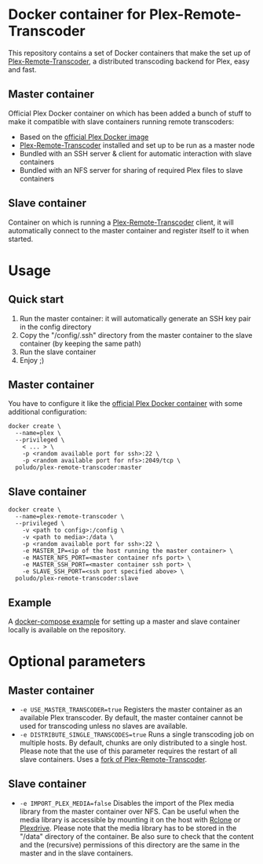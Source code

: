 # Docker container for Plex-Remote-Transcoder
This repository contains a set of Docker containers that make the set up of [Plex-Remote-Transcoder](https://github.com/wnielson/Plex-Remote-Transcoder), a distributed transcoding backend for Plex, easy and fast.

## Master container
Official Plex Docker container on which has been added a bunch of stuff to make it compatible with slave containers running remote transcoders:
- Based on the [official Plex Docker image](https://github.com/plexinc/pms-docker)
- [Plex-Remote-Transcoder](https://github.com/wnielson/Plex-Remote-Transcoder) installed and set up to be run as a master node
- Bundled with an SSH server & client for automatic interaction with slave containers
- Bundled with an NFS server for sharing of required Plex files to slave containers

## Slave container
Container on which is running a [Plex-Remote-Transcoder](https://github.com/wnielson/Plex-Remote-Transcoder) client, it will automatically connect to the master container and register itself to it when started.

# Usage

## Quick start
1. Run the master container: it will automatically generate an SSH key pair in the config directory
2. Copy the "/config/.ssh" directory from the master container to the slave container (by keeping the same path)
3. Run the slave container
4. Enjoy ;)

## Master container
You have to configure it like the [official Plex Docker container](https://github.com/plexinc/pms-docker#bridge-networking) with some additional configuration:
```
docker create \
  --name=plex \
  --privileged \
	< ... > \
	-p <random available port for ssh>:22 \
	-p <random available port for nfs>:2049/tcp \
  poludo/plex-remote-transcoder:master
```

## Slave container
```
docker create \
  --name=plex-remote-transcoder \
  --privileged \
	-v <path to config>:/config \
	-v <path to media>:/data \
	-p <random available port for ssh>:22 \
	-e MASTER_IP=<ip of the host running the master container> \
	-e MASTER_NFS_PORT=<master container nfs port> \
	-e MASTER_SSH_PORT=<master container ssh port> \
	-e SLAVE_SSH_PORT=<ssh port specified above> \
  poludo/plex-remote-transcoder:slave
```

## Example
A [docker-compose example](https://github.com/Poludo/docker-plex-remote-transcoder/blob/master/docker-compose.yml) for setting up a master and slave container locally is available on the repository.

# Optional parameters

## Master container
- `-e USE_MASTER_TRANSCODER=true` Registers the master container as an available Plex transcoder. By default, the master container cannot be used for transcoding unless no slaves are available.
- `-e DISTRIBUTE_SINGLE_TRANSCODES=true` Runs a single transcoding job on multiple hosts. By default, chunks are only distributed to a single host. Please note that the use of this parameter requires the restart of all slave containers. Uses a [fork of Plex-Remote-Transcoder](https://github.com/JJK801/Plex-Remote-Transcoder).

## Slave container
- `-e IMPORT_PLEX_MEDIA=false` Disables the import of the Plex media library from the master container over NFS. Can be useful when the media library is accessible by mounting it on the host with [Rclone](https://github.com/ncw/rclone) or [Plexdrive](https://github.com/dweidenfeld/plexdrive). Please note that the media library has to be stored in the "/data" directory of the container. Be also sure to check that the content and the (recursive) permissions of this directory are the same in the master and in the slave containers.
